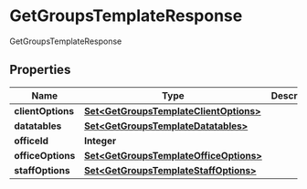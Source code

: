 

# GetGroupsTemplateResponse

GetGroupsTemplateResponse

## Properties

| Name | Type | Description | Notes |
|------------ | ------------- | ------------- | -------------|
|**clientOptions** | [**Set&lt;GetGroupsTemplateClientOptions&gt;**](GetGroupsTemplateClientOptions.md) |  |  [optional] |
|**datatables** | [**Set&lt;GetGroupsTemplateDatatables&gt;**](GetGroupsTemplateDatatables.md) |  |  [optional] |
|**officeId** | **Integer** |  |  [optional] |
|**officeOptions** | [**Set&lt;GetGroupsTemplateOfficeOptions&gt;**](GetGroupsTemplateOfficeOptions.md) |  |  [optional] |
|**staffOptions** | [**Set&lt;GetGroupsTemplateStaffOptions&gt;**](GetGroupsTemplateStaffOptions.md) |  |  [optional] |



